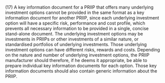 (17) A key information document for a PRIIP that offers many underlying investment options cannot be provided in the same format as a key information document for another PRIIP, since each underlying investment option will have a specific risk, performance and cost profile, which prevents all necessary information to be provided in a single, concise stand-alone document. The underlying investment options may be investments in PRIIPs or other investments of a similar nature, or standardised portfolios of underlying investments. Those underlying investment options can have different risks, rewards and costs. Depending on the nature and number of underlying investment options, the PRIIP manufacturer should therefore, if he deems it appropriate, be able to prepare individual key information documents for each option. Those key information documents should also contain generic information about the PRIIP.